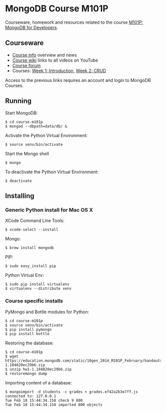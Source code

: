 # MongoDB Course M101P

Courseware, homework and resources related to the course [M101P: MongoDB for Developers](https://education.mongodb.com/courses/10gen/M101P/2014_February/info).

## Courseware

* [Course info](https://education.mongodb.com/courses/10gen/M101P/2014_February/info) overview and news
* [Course wiki](https://education.mongodb.com/courses/10gen/M101P/2014_February/wiki/M101P-Feb-2014/) links to all videos on YouTube
* [Course forum](https://education.10gen.com/courses/10gen/M101P/2014_February/discussion/forum) 
* Courses: [Week 1: Introduction](https://education.mongodb.com/courses/10gen/M101P/2014_February/courseware/Week_1_Introduction/), [Week 2: CRUD](https://education.mongodb.com/courses/10gen/M101P/2014_February/courseware/Week_2_CRUD/) 

Access to the previous links requires an account and login to MongoDB Courses.

## Running

Start MongoDB:

    $ cd course-m101p
    $ mongod --dbpath=data/db/ &

Activate the Python Virtual Environment:

    $ source venv/bin/activate

Start the Mongo shell

    $ mongo

To deactivate the Python Virtual Environment:

    $ deactivate

## Installing

### Generic Python install for Mac OS X

XCode Command Line Tools:

    $ xcode-select --install

Mongo:

    $ brew install mongodb

PIP:

    $ sudo easy_install pip

Python Virtual Env:

    $ sudo pip install virtualenv
    $ virtualenv --distribute venv

### Course specific installs

PyMongo and Bottle modules for Python:

    $ cd course-m101p
    $ source venv/bin/activate
    $ pip install pymongo
    $ pip install bottle

Restoring the database:

    $ cd course-m101p
    $ wget https://education.mongodb.com/static/10gen_2014_M101P_February/handouts/hw1-1.184820ec29b6.zip
    $ unzip hw1-1.184820ec29b6.zip
    $ restoremongo dump

Importing content of a database:

    $ mongoimport -d students -c grades < grades.ef42a2b3e7ff.js 
    connected to: 127.0.0.1
    Tue Feb 18 15:44:34.158 check 9 800
    Tue Feb 18 15:44:34.158 imported 800 objects
